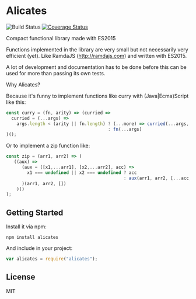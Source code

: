# Alicates

![Build Status](https://travis-ci.org/gonzaloruizdevilla/alicates.svg?branch=master) [![Coverage Status](https://coveralls.io/repos/gonzaloruizdevilla/alicates/badge.svg?branch=master&service=github)](https://coveralls.io/github/gonzaloruizdevilla/alicates?branch=master)

Compact functional library made with ES2015

Functions implemented in the library are very small but not necessarily very efficient (yet).
Like RamdaJS (http://ramdajs.com) and written with ES2015.

A lot of development and documentation has to be done before this can be used for more than passing its own tests.

Why Alicates?

Because it's funny to implement functions like curry with (Java|Ecma)Script like this:

```javascript
const curry = (fn, arity) => (curried =>
  curried = (...args) =>
    args.length < (arity || fn.length) ? (...more) => curried(...args, ...more)
                                       : fn(...args)
)();
```
Or to implement a zip function like:
```javascript
const zip = (arr1, arr2) => (
   ((aux) =>
      (aux = ([x1,...arr1], [x2,...arr2], acc) =>
        x1 === undefined || x2 === undefined ? acc
                                             : aux(arr1, arr2, [...acc, [x1, x2]])
      )(arr1, arr2, [])
    )()
);
```

## Getting Started

Install it via npm:

```shell
npm install alicates
```

And include in your project:

```javascript
var alicates = require("alicates");
```

## License

MIT
